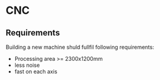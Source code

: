 # CNC

## Requirements

Building a new machine shuld fullfil following requirements:
* Processing area >= 2300x1200mm
* less noise
* fast on each axis


